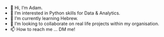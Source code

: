 - 👋 Hi, I’m Adam.
- 👀 I’m interested in Python skills for Data & Analytics.
- 🌱 I’m currently learning Hebrew.
- 💞️ I’m looking to collaborate on real life projects within my organisation.
- 📫 How to reach me ... DM me!

<!---
Leb-Tov/Leb-Tov is a ✨ special ✨ repository because its `README.md` (this file) appears on your GitHub profile.
You can click the Preview link to take a look at your changes.
--->
